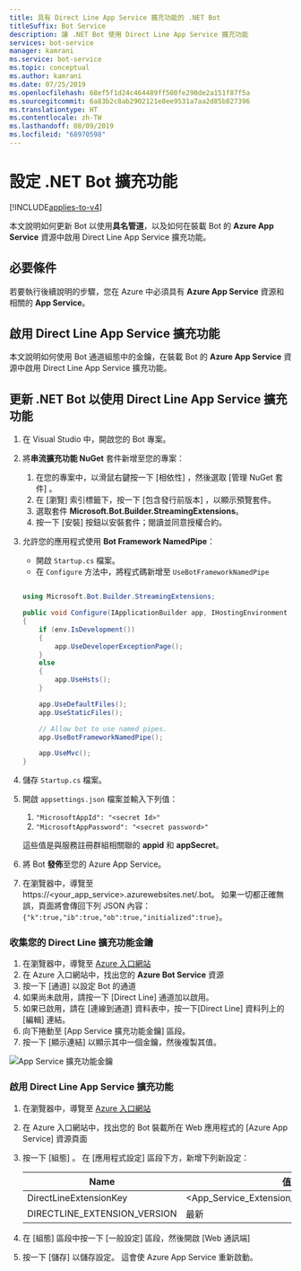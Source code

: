 ```yaml
---
title: 具有 Direct Line App Service 擴充功能的 .NET Bot
titleSuffix: Bot Service
description: 讓 .NET Bot 使用 Direct Line App Service 擴充功能
services: bot-service
manager: kamrani
ms.service: bot-service
ms.topic: conceptual
ms.author: kamrani
ms.date: 07/25/2019
ms.openlocfilehash: 68ef5f1d24c464489ff500fe290de2a151f87f5a
ms.sourcegitcommit: 6a83b2c8ab2902121e8ee9531a7aa2d85b827396
ms.translationtype: HT
ms.contentlocale: zh-TW
ms.lasthandoff: 08/09/2019
ms.locfileid: "68970598"
---
```

# <a name="configure-net-bot-for-extension"></a>設定 .NET Bot 擴充功能

[!INCLUDE[applies-to-v4](includes/applies-to.md)]

本文說明如何更新 Bot 以使用**具名管道**，以及如何在裝載 Bot 的 **Azure App Service** 資源中啟用 Direct Line App Service 擴充功能。  

## <a name="prerequisites"></a>必要條件

若要執行後續說明的步驟，您在 Azure 中必須具有 **Azure App Service** 資源和相關的 **App Service**。

## <a name="enable-direct-line-app-service-extension"></a>啟用 Direct Line App Service 擴充功能

本文說明如何使用 Bot 通道組態中的金鑰，在裝載 Bot 的 **Azure App Service** 資源中啟用 Direct Line App Service 擴充功能。

## <a name="update-net-bot-to-use-direct-line-app-service-extension"></a>更新 .NET Bot 以使用 Direct Line App Service 擴充功能

1. 在 Visual Studio 中，開啟您的 Bot 專案。
1. 將**串流擴充功能 NuGet** 套件新增至您的專案：
    1. 在您的專案中，以滑鼠右鍵按一下 [相依性]  ，然後選取 [管理 NuGet 套件]  。
    1. 在 [瀏覽]  索引標籤下，按一下 [包含發行前版本]  ，以顯示預覽套件。
    1. 選取套件 **Microsoft.Bot.Builder.StreamingExtensions**。
    1. 按一下 [安裝]  按鈕以安裝套件；閱讀並同意授權合約。
1. 允許您的應用程式使用 **Bot Framework NamedPipe**：
    - 開啟 `Startup.cs` 檔案。
    - 在 ``Configure`` 方法中，將程式碼新增至 ``UseBotFrameworkNamedPipe``

    ```csharp

    using Microsoft.Bot.Builder.StreamingExtensions;

    public void Configure(IApplicationBuilder app, IHostingEnvironment env)
    {
        if (env.IsDevelopment())
        {
            app.UseDeveloperExceptionPage();
        }
        else
        {
            app.UseHsts();
        }

        app.UseDefaultFiles();
        app.UseStaticFiles();

        // Allow bot to use named pipes.
        app.UseBotFrameworkNamedPipe();

        app.UseMvc();
    }
    ```

1. 儲存 `Startup.cs` 檔案。
1. 開啟 `appsettings.json` 檔案並輸入下列值：
    1. `"MicrosoftAppId": "<secret Id>"`
    1. `"MicrosoftAppPassword": "<secret password>"`

    這些值是與服務註冊群組相關聯的 **appid** 和 **appSecret**。

1. 將 Bot **發佈**至您的 Azure App Service。
1. 在瀏覽器中，導覽至 https://<your_app_service>.azurewebsites.net/.bot。 如果一切都正確無誤，頁面將會傳回下列 JSON 內容：`{"k":true,"ib":true,"ob":true,"initialized":true}`。

### <a name="gather-your-direct-line-extension-keys"></a>收集您的 Direct Line 擴充功能金鑰

1. 在瀏覽器中，導覽至 [Azure 入口網站](https://portal.azure.com/)
1. 在 Azure 入口網站中，找出您的 **Azure Bot Service** 資源
1. 按一下 [通道]  以設定 Bot 的通道
1. 如果尚未啟用，請按一下 [Direct Line]  通道加以啟用。 
1. 如果已啟用，請在 [連線到通道] 資料表中，按一下[Direct Line] 資料列上的 [編輯]  連結。
1. 向下捲動至 [App Service 擴充功能金鑰] 區段。 
1. 按一下 [顯示連結]  以顯示其中一個金鑰，然後複製其值。

![App Service 擴充功能金鑰](./media/channels/direct-line-extension-extension-keys.png)

### <a name="enable-the-direct-line-app-service-extension"></a>啟用 Direct Line App Service 擴充功能

1. 在瀏覽器中，導覽至 [Azure 入口網站](https://portal.azure.com/)
1. 在 Azure 入口網站中，找出您的 Bot 裝載所在 Web 應用程式的 [Azure App Service]  資源頁面
1. 按一下 [組態]  。 在 [應用程式設定]  區段下方，新增下列新設定：

    |Name|值|
    |---|---|
    |DirectLineExtensionKey|<App_Service_Extension_Key_From_Section_1>|
    |DIRECTLINE_EXTENSION_VERSION|最新|

1. 在 [組態]  區段中按一下 [一般設定]  區段，然後開啟 [Web 通訊端] 
1. 按一下 [儲存]  以儲存設定。 這會使 Azure App Service 重新啟動。
